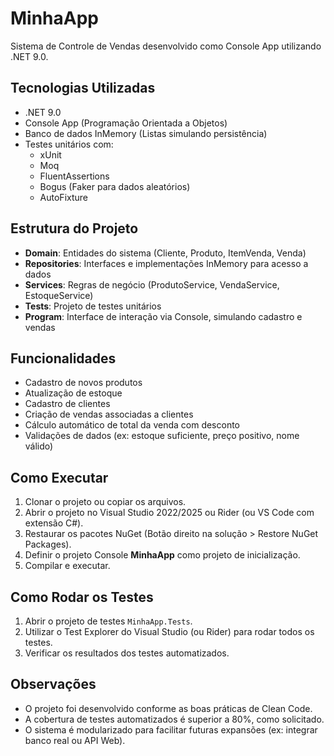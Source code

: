 # MinhaApp

Sistema de Controle de Vendas desenvolvido como Console App utilizando .NET 9.0.

## Tecnologias Utilizadas

- .NET 9.0
- Console App (Programação Orientada a Objetos)
- Banco de dados InMemory (Listas simulando persistência)
- Testes unitários com:
  - xUnit
  - Moq
  - FluentAssertions
  - Bogus (Faker para dados aleatórios)
  - AutoFixture

## Estrutura do Projeto

- **Domain**: Entidades do sistema (Cliente, Produto, ItemVenda, Venda)
- **Repositories**: Interfaces e implementações InMemory para acesso a dados
- **Services**: Regras de negócio (ProdutoService, VendaService, EstoqueService)
- **Tests**: Projeto de testes unitários
- **Program**: Interface de interação via Console, simulando cadastro e vendas

## Funcionalidades

- Cadastro de novos produtos
- Atualização de estoque
- Cadastro de clientes
- Criação de vendas associadas a clientes
- Cálculo automático de total da venda com desconto
- Validações de dados (ex: estoque suficiente, preço positivo, nome válido)

## Como Executar

1. Clonar o projeto ou copiar os arquivos.
2. Abrir o projeto no Visual Studio 2022/2025 ou Rider (ou VS Code com extensão C#).
3. Restaurar os pacotes NuGet (Botão direito na solução > Restore NuGet Packages).
4. Definir o projeto Console **MinhaApp** como projeto de inicialização.
5. Compilar e executar.

## Como Rodar os Testes

1. Abrir o projeto de testes `MinhaApp.Tests`.
2. Utilizar o Test Explorer do Visual Studio (ou Rider) para rodar todos os testes.
3. Verificar os resultados dos testes automatizados.

## Observações

- O projeto foi desenvolvido conforme as boas práticas de Clean Code.
- A cobertura de testes automatizados é superior a 80%, como solicitado.
- O sistema é modularizado para facilitar futuras expansões (ex: integrar banco real ou API Web).
